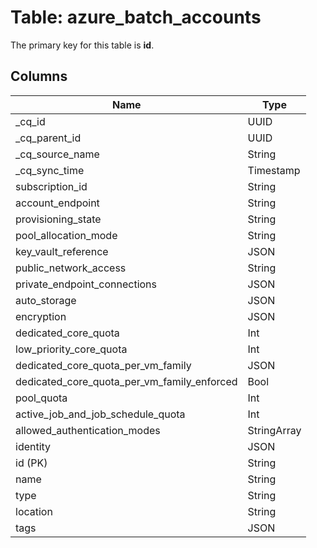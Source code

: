 # Table: azure_batch_accounts



The primary key for this table is **id**.


## Columns
| Name          | Type          |
| ------------- | ------------- |
|_cq_id|UUID|
|_cq_parent_id|UUID|
|_cq_source_name|String|
|_cq_sync_time|Timestamp|
|subscription_id|String|
|account_endpoint|String|
|provisioning_state|String|
|pool_allocation_mode|String|
|key_vault_reference|JSON|
|public_network_access|String|
|private_endpoint_connections|JSON|
|auto_storage|JSON|
|encryption|JSON|
|dedicated_core_quota|Int|
|low_priority_core_quota|Int|
|dedicated_core_quota_per_vm_family|JSON|
|dedicated_core_quota_per_vm_family_enforced|Bool|
|pool_quota|Int|
|active_job_and_job_schedule_quota|Int|
|allowed_authentication_modes|StringArray|
|identity|JSON|
|id (PK)|String|
|name|String|
|type|String|
|location|String|
|tags|JSON|